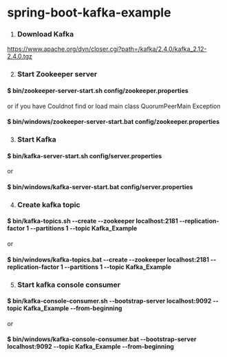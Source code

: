 # spring-boot-kafka-example

1. ### Download Kafka 

https://www.apache.org/dyn/closer.cgi?path=/kafka/2.4.0/kafka_2.12-2.4.0.tgz

2. ### Start Zookeeper server

#### $ bin/zookeeper-server-start.sh config/zookeeper.properties 
or if you have Couldnot find or load main class QuorumPeerMain Exception
#### $ bin/windows/zookeeper-server-start.bat config/zookeeper.properties

3. ### Start Kafka 

#### $ bin/kafka-server-start.sh config/server.properties 
or 
#### $ bin/windows/kafka-server-start.bat config/server.properties

4. ### Create kafka topic  

#### $ bin/kafka-topics.sh --create --zookeeper localhost:2181 --replication-factor 1 --partitions 1 --topic Kafka_Example
or
#### $ bin/windows/kafka-topics.bat --create --zookeeper localhost:2181 --replication-factor 1 --partitions 1 --topic Kafka_Example

5. ### Start kafka console consumer  

#### $ bin/kafka-console-consumer.sh --bootstrap-server localhost:9092 --topic Kafka_Example --from-beginning
or
#### $ bin/windows/kafka-console-consumer.bat --bootstrap-server localhost:9092 --topic Kafka_Example --from-beginning
